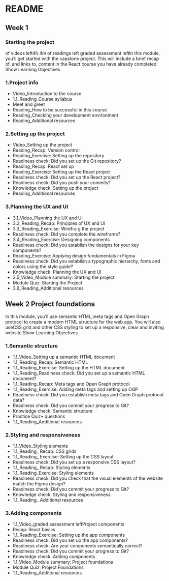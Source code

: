# README

## Week 1

### Starting the project

 of videos left4h 4m of readings left graded assessment leftIn this module, you’ll get started with the capstone project. This will include a brief recap of, and links to, content in the React course you have already completed.
Show Learning Objectives

### 1.Project info

- Video_Introduction to the course
- 1.1_Reading_Course syllabus
- Meet and greet
- Reading_How to be successful in this course
- Reading_Checking your development environment
- Reading_Additional resources

### 2.Setting up the project

- Video_Setting up the project
- Reading_Recap: Version control
- Reading_Exercise: Setting up the repository
- Readiness check: Did you set up the Git repository?
- Reading_Recap: React set up
- Reading_Exercise: Setting up the React project
- Readiness check: Did you set up the React project?
- Readiness check: Did you push your commits?
- Knowledge check: Setting up the project
- Reading_Additional resources


### 3.Planning the UX and UI
 
- 3.1_Video_Planning the UX and UI
- 3.2_Reading_Recap: Principles of UX and UI
- 3.3_Reading_Exercise: Wirefra
g the project
- Readiness check: Did you complete the wireframe?
- 3.4_Reading_Exercise: Designing components
- Readiness check: Did you establish the designs for your key components?
- Reading_Exercise: Applying design fundamentals in Figma
- Readiness check: Did you establish a typographic hierarchy, fonts and colors using the style guide?
- Knowledge check: Planning the UX and UI
- 3.5_Video_Module summary: Starting the project
- Module Quiz: Starting the Project
- 3.6_Reading_Additional resources

## Week 2 Project foundations

In this module, you’ll use semantic HTML,meta tags and Open Graph protocol to create a modern HTML structure for the web app. 
You will also useCSS grid and other CSS styling to set up a responsive, clear and inviting website.Show Learning Objectives

### 1.Semantic structure

- 1.1_Video_Setting up a semantic HTML document
- 1.1_Reading_Recap: Semantic HTML
- 1.1_Reading_Exercise: Setting up the HTML document
- 1.1_Reading_Readiness check: Did you set up a semantic HTML document?
- 1.1_Reading_Recap: Meta tags and Open Graph protocol
- 1.1_Reading_Exercise: Adding meta tags and setting up OGP
- Readiness check: Did you establish meta tags and Open Graph protocol data?
- Readiness check: Did you commit your progress to Git?
- Knowledge check: Semantic structure
- Practice Quiz• questions
- 1.1_Reading_Additional resources

### 2.Styling and responsiveness

- 1.1_Video_Styling elements
- 1.1_Reading_ Recap: CSS grids 
- 1.1_Reading_ Exercise: Setting up the CSS layout
- Readiness check: Did you set up a responsive CSS layout?
- 1.1_Reading_ Recap: Styling elements
- 1.1_Reading_Exercise: Styling elements 
- Readiness check: Did you check that the visual elements of the website match the Figma design?
- Readiness check: Did you commit your progress to Git?
- Knowledge check: Styling and responsiveness
- 1.1_Reading_ Additional resources 

### 3.Adding components

- 1.1_Video_graded assessment leftProject components 
- Recap: React basics 
- 1.1_Reading_Exercise: Setting up the app components
- Readiness check: Did you set up the app components?
- Readiness check: Are your components semantically correct?
- Readiness check: Did you commit your progress to Git?
- Knowledge check: Adding components
- 1.1_Video_Module summary: Project foundations
- Module Quiz: Project Foundations 
- 1.1_Reading_Additional resources